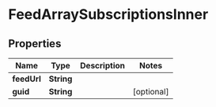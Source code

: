 

# FeedArraySubscriptionsInner


## Properties

| Name | Type | Description | Notes |
|------------ | ------------- | ------------- | -------------|
|**feedUrl** | **String** |  |  |
|**guid** | **String** |  |  [optional] |



